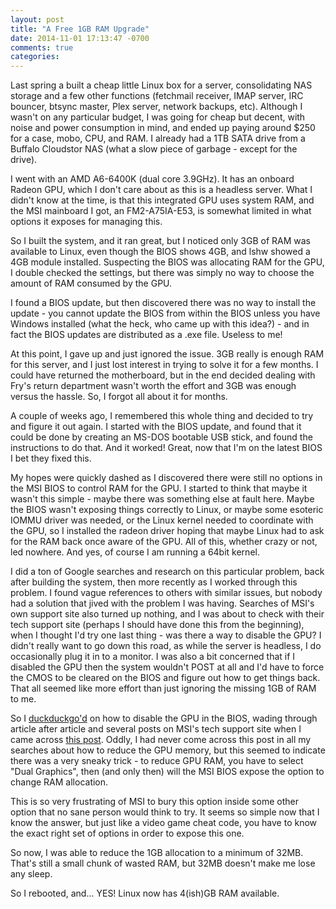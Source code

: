 ```yaml
---
layout: post
title: "A Free 1GB RAM Upgrade"
date: 2014-11-01 17:13:47 -0700
comments: true
categories:
---
```


Last spring a built a cheap little Linux box for a server, consolidating
NAS storage and a few other functions (fetchmail receiver, IMAP server,
IRC bouncer, btsync master, Plex server, network backups, etc). Although
I wasn't on any particular budget, I was going for cheap but decent, with
noise and power consumption in mind, and ended up paying around $250 for a
case, mobo, CPU, and RAM. I already had a 1TB SATA drive from a Buffalo
Cloudstor NAS (what a slow piece of garbage - except for the drive).

I went with an AMD A6-6400K (dual core 3.9GHz). It has an onboard Radeon GPU,
which I don't care about as this is a headless server. What I didn't know
at the time, is that this integrated GPU uses system RAM, and the MSI
mainboard I got, an FM2-A75IA-E53, is somewhat limited in what options it
exposes for managing this.

So I built the system, and it ran great, but I noticed only 3GB of RAM
was available to Linux, even though the BIOS shows 4GB, and lshw showed
a 4GB module installed. Suspecting the BIOS was allocating RAM for the GPU,
I double checked the settings, but there was simply no way to choose the
amount of RAM consumed by the GPU.

I found a BIOS update, but then discovered there was no way to install
the update - you cannot update the BIOS from within the BIOS unless you
have Windows installed (what the heck, who came up with this idea?) - and
in fact the BIOS updates are distributed as a .exe file. Useless to me!

At this point, I gave up and just ignored the issue. 3GB really is enough
RAM for this server, and I just lost interest in trying to solve it for
a few months. I could have returned the motherboard, but in the end
decided dealing with Fry's return department wasn't worth the effort and
3GB was enough versus the hassle. So, I forgot all about it for months.

A couple of weeks ago, I remembered this whole thing and decided to try
and figure it out again. I started with the BIOS update, and found that
it could be done by creating an MS-DOS bootable USB stick, and found
the instructions to do that. And it worked! Great, now that I'm on the
latest BIOS I bet they fixed this.

My hopes were quickly dashed as I discovered there were still no options
in the MSI BIOS to control RAM for the GPU. I started to think that
maybe it wasn't this simple - maybe there was something else at fault here.
Maybe the BIOS wasn't exposing things correctly to Linux, or maybe some
esoteric IOMMU driver was needed, or the Linux kernel needed to
coordinate with the GPU, so I installed the radeon driver hoping that
maybe Linux had to ask for the RAM back once aware of the GPU. All of this,
whether crazy or not, led nowhere. And yes, of course I am running
a 64bit kernel.

I did a ton of Google searches and research on this particular problem,
back after building the system, then more recently as I worked through this
problem. I found vague references to others with similar issues, but nobody
had a solution that jived with the problem I was having. Searches of MSI's
own support site also turned up nothing, and I was about to check with their
tech support site (perhaps I should have done this from the beginning), when
I thought I'd try one last thing - was there a way to disable the GPU? I
didn't really want to go down this road, as while the server is headless, I
do occasionally plug it in to a monitor. I was also a bit concerned that if
I disabled the GPU then the system wouldn't POST at all and I'd have to
force the CMOS to be cleared on the BIOS and figure out how to get things back.
That all seemed like more effort than just ignoring the missing 1GB of RAM
to me.

So I [duckduckgo'd](https://duckduckgo.com) on how to disable the GPU in
the BIOS, wading through article after article and several posts on MSI's
tech support site when I came across
[this post](https://forum-en.msi.com/index.php?topic=166204.msg1218352).
Oddly, I had never come across this post in all my searches about how
to reduce the GPU memory, but this seemed to indicate there was a very
sneaky trick - to reduce GPU RAM, you have to select "Dual Graphics", then
(and only then) will the MSI BIOS expose the option to change RAM
allocation.

This is so very frustrating of MSI to bury this option inside some other
option that no sane person would think to try. It seems so simple now
that I know the answer, but just like a video game cheat code, you have
to know the exact right set of options in order to expose this one.

So now, I was able to reduce the 1GB allocation to a minimum of 32MB. That's
still a small chunk of wasted RAM, but 32MB doesn't make me lose any sleep.

So I rebooted, and... YES! Linux now has 4(ish)GB RAM available.

